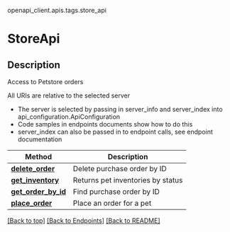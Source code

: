 <a name="top"></a>
openapi_client.apis.tags.store_api
# StoreApi

## Description
Access to Petstore orders

All URIs are relative to the selected server
- The server is selected by passing in server_info and server_index into api_configuration.ApiConfiguration
- Code samples in endpoints documents show how to do this
- server_index can also be passed in to endpoint calls, see endpoint documentation

Method | Description
------ | -------------
[**delete_order**](../../paths/store_order_order_id/delete.md) | Delete purchase order by ID
[**get_inventory**](../../paths/store_inventory/get.md) | Returns pet inventories by status
[**get_order_by_id**](../../paths/store_order_order_id/get.md) | Find purchase order by ID
[**place_order**](../../paths/store_order/post.md) | Place an order for a pet

[[Back to top]](#top) [[Back to Endpoints]](../../../README.md#Endpoints) [[Back to README]](../../../README.md)
